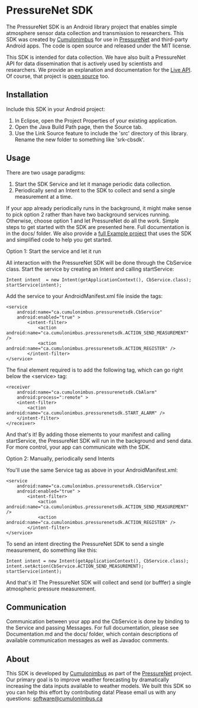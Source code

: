 PressureNet SDK
==============

The PressureNet SDK is an Android library project that enables simple atmosphere sensor data collection and transmission to researchers. This SDK was created by [Cumulonimbus](http://cumulonimbus.ca) for use in [PressureNet](https://play.google.com/store/apps/details?id=ca.cumulonimbus.barometernetwork) and third-party Android apps. The code is open source and released under the MIT license. 

This SDK is intended for data collection. We have also built a PressureNet API for data dissemination that is actively used by scientists and researchers. We provide an explanation and documentation for the [Live API](http://pressurenet.io/developers/). Of course, that project is [open source](https://github.com/CbSoftware/PressureNet-server) too.

Installation
--------------

Include this SDK in your Android project:

1. In Eclipse, open the Project Properties of your existing application. 
2. Open the Java Build Path page, then the Source tab. 
3. Use the Link Source feature to include the 'src' directory of this library. Rename the new folder to something like 'srk-cbsdk'.

Usage
--------

There are two usage paradigms: 

1. Start the SDK Service and let it manage periodic data collection. 
2. Periodically send an Intent to the SDK to collect and send a single measurement at a time.

If your app already periodically runs in the background, it might make sense to pick option 2 rather than have two background services running. Otherwise, choose option 1 and let PressureNet do all the work. Simple steps to get started with the SDK are presented here. Full documentation is in the docs/ folder. We also provide a [full Example project](https://github.com/Cbsoftware/PressureNet-SDK-Example) that uses the SDK and simplified code to help you get started.

Option 1: Start the service and let it run

All interaction with the PressureNet SDK will be done through the CbService class. Start the service by creating an Intent and calling startService:

    Intent intent  = new Intent(getApplicationContext(), CbService.class);
    startService(intent);

Add the service to your AndroidManifest.xml file inside the <application> tags:

    <service
        android:name="ca.cumulonimbus.pressurenetsdk.CbService"
        android:enabled="true" >
            <intent-filter>
                <action android:name="ca.cumulonimbus.pressurenetsdk.ACTION_SEND_MEASUREMENT" />
                <action android:name="ca.cumulonimbus.pressurenetsdk.ACTION_REGISTER" />
            </intent-filter>
    </service>

The final element required is to add the following <receiver> tag, which can go right below the &lt;service&gt; tag:

    <receiver
        android:name="ca.cumulonimbus.pressurenetsdk.CbAlarm"
        android:process=":remote" >
        <intent-filter>
            <action android:name="ca.cumulonimbus.pressurenetsdk.START_ALARM" />
        </intent-filter>
    </receiver> 

And that's it! By adding those elements to your manifest and calling startService, the PressureNet SDK will run in the background and send data. For more control, your app can communicate with the SDK.

Option 2: Manually, periodically send Intents

You'll use the same Service tag as above in your AndroidManifest.xml:

    <service
        android:name="ca.cumulonimbus.pressurenetsdk.CbService"
        android:enabled="true" >
            <intent-filter>
                <action android:name="ca.cumulonimbus.pressurenetsdk.ACTION_SEND_MEASUREMENT" />
                <action android:name="ca.cumulonimbus.pressurenetsdk.ACTION_REGISTER" />
            </intent-filter>
    </service>

To send an intent directing the PressureNet SDK to send a single measurement, do something like this: 

    Intent intent = new Intent(getApplicationContext(), CbService.class);
    intent.setAction(CbService.ACTION_SEND_MEASUREMENT);
    startService(intent);

And that's it! The PressureNet SDK will collect and send (or bufffer) a single atmospheric pressure measurement.

Communication
--------------------

Communication between your app and the CbService is done by binding to the Service and passing Messages. For full documentation, please see Documentation.md and the docs/ folder, which contain descriptions of available communication messages as well as Javadoc comments.


About
--------

This SDK is developed by [Cumulonimbus](http://cumulonimbus.ca) as part of the [PressureNet](https://github.com/Cbsoftware/PressureNet) project. Our primary goal is to improve weather forecasting by dramatically increasing the data inputs available to weather models. We built this SDK so you can help this effort by contributing data! Please email us with any questions: software@cumulonimbus.ca
